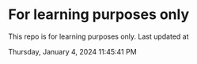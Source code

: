 # For learning purposes only
This repo is for learning purposes only.
Last updated at

Thursday, January 4, 2024 11:45:41 PM

